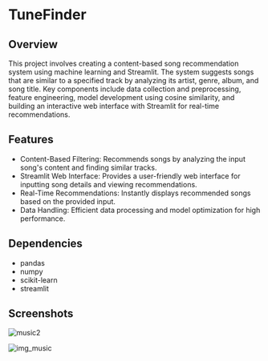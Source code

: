 # TuneFinder
## Overview 
This project involves creating a content-based song recommendation system using machine learning and Streamlit. The system suggests songs that are similar to a specified track by analyzing its artist, genre, album, and song title. Key components include data collection and preprocessing, feature engineering, model development using cosine similarity, and building an interactive web interface with Streamlit for real-time recommendations.
## Features
- Content-Based Filtering: Recommends songs by analyzing the input song's content and finding similar tracks.
- Streamlit Web Interface: Provides a user-friendly web interface for inputting song details and viewing recommendations.
- Real-Time Recommendations: Instantly displays recommended songs based on the provided input.
- Data Handling: Efficient data processing and model optimization for high performance. 
## Dependencies
- pandas
- numpy
- scikit-learn
- streamlit
## Screenshots
![music2](https://github.com/Shrutiii3/TuneFinder/assets/124484769/1e0e7e80-8f13-479d-951d-c2179dd6812a)

![img_music](https://github.com/Shrutiii3/TuneFinder/assets/124484769/2ad1a121-1c64-4aa2-95c8-479efd454079)
